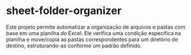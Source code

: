 # sheet-folder-organizer
Este projeto permite automatizar a organização de arquivos e pastas com base em uma planilha do Excel. Ele verifica uma condição específica na planilha e move/copía as pastas correspondentes para um diretório de destino, estruturando-as conforme um padrão definido.
